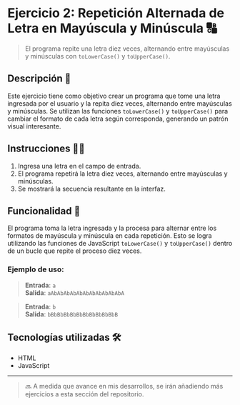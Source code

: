 # Ejercicio 2: Repetición Alternada de Letra en Mayúscula y Minúscula 🔠

> El programa repite una letra diez veces, alternando entre mayúsculas y minúsculas con `toLowerCase()` y `toUpperCase()`.

## Descripción 📝

Este ejercicio tiene como objetivo crear un programa que tome una letra ingresada por el usuario y la repita diez veces, alternando entre mayúsculas y minúsculas. Se utilizan las funciones `toLowerCase()` y `toUpperCase()` para cambiar el formato de cada letra según corresponda, generando un patrón visual interesante.

## Instrucciones 🧑‍💻

1. Ingresa una letra en el campo de entrada.
2. El programa repetirá la letra diez veces, alternando entre mayúsculas y minúsculas.
3. Se mostrará la secuencia resultante en la interfaz.

## Funcionalidad 🚀

El programa toma la letra ingresada y la procesa para alternar entre los formatos de mayúscula y minúscula en cada repetición. Esto se logra utilizando las funciones de JavaScript `toLowerCase()` y `toUpperCase()` dentro de un bucle que repite el proceso diez veces.

### Ejemplo de uso:

> **Entrada**: `a`  
> **Salida**: `aAbAbAbAbAbAbAbAbAbAbAbA`

> **Entrada**: `b`  
> **Salida**: `bBbBbBbBbBbBbBbBbBbBbB`

## Tecnologías utilizadas 🛠️

- HTML  
- JavaScript

---

> 🔜 A medida que avance en mis desarrollos, se irán añadiendo más ejercicios a esta sección del repositorio.
